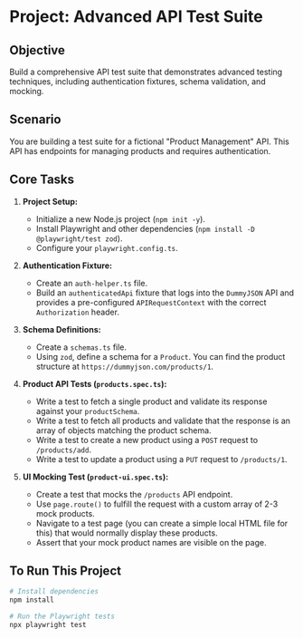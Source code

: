 # Project: Advanced API Test Suite

## Objective

Build a comprehensive API test suite that demonstrates advanced testing techniques, including authentication fixtures, schema validation, and mocking.

## Scenario

You are building a test suite for a fictional "Product Management" API. This API has endpoints for managing products and requires authentication.

## Core Tasks

1.  **Project Setup:**
    -   Initialize a new Node.js project (`npm init -y`).
    -   Install Playwright and other dependencies (`npm install -D @playwright/test zod`).
    -   Configure your `playwright.config.ts`.

2.  **Authentication Fixture:**
    -   Create an `auth-helper.ts` file.
    -   Build an `authenticatedApi` fixture that logs into the `DummyJSON` API and provides a pre-configured `APIRequestContext` with the correct `Authorization` header.

3.  **Schema Definitions:**
    -   Create a `schemas.ts` file.
    -   Using `zod`, define a schema for a `Product`. You can find the product structure at `https://dummyjson.com/products/1`.

4.  **Product API Tests (`products.spec.ts`):**
    -   Write a test to fetch a single product and validate its response against your `productSchema`.
    -   Write a test to fetch all products and validate that the response is an array of objects matching the product schema.
    -   Write a test to create a new product using a `POST` request to `/products/add`.
    -   Write a test to update a product using a `PUT` request to `/products/1`.

5.  **UI Mocking Test (`product-ui.spec.ts`):**
    -   Create a test that mocks the `/products` API endpoint.
    -   Use `page.route()` to fulfill the request with a custom array of 2-3 mock products.
    -   Navigate to a test page (you can create a simple local HTML file for this) that would normally display these products.
    -   Assert that your mock product names are visible on the page.

## To Run This Project

```bash
# Install dependencies
npm install

# Run the Playwright tests
npx playwright test